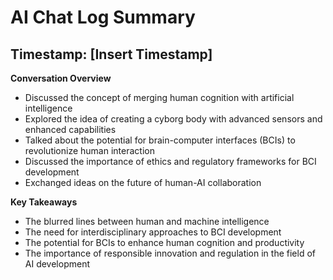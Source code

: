 # AI Chat Log Summary

## Timestamp: [Insert Timestamp]

**Conversation Overview**

* Discussed the concept of merging human cognition with artificial intelligence
* Explored the idea of creating a cyborg body with advanced sensors and enhanced capabilities
* Talked about the potential for brain-computer interfaces (BCIs) to revolutionize human interaction
* Discussed the importance of ethics and regulatory frameworks for BCI development
* Exchanged ideas on the future of human-AI collaboration

**Key Takeaways**

* The blurred lines between human and machine intelligence
* The need for interdisciplinary approaches to BCI development
* The potential for BCIs to enhance human cognition and productivity
* The importance of responsible innovation and regulation in the field of AI development
